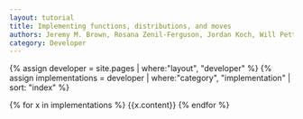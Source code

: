 ```yaml
---
layout: tutorial
title: Implementing functions, distributions, and moves
authors: Jeremy M. Brown, Rosana Zenil-Ferguson, Jordan Koch, Will Pett
category: Developer
---
```


{% assign developer = site.pages | where:"layout", "developer" %}
{% assign implementations = developer | where:"category", "implementation" | sort: "index" %}

{% for x in implementations %}
{{x.content}}
{% endfor %}
